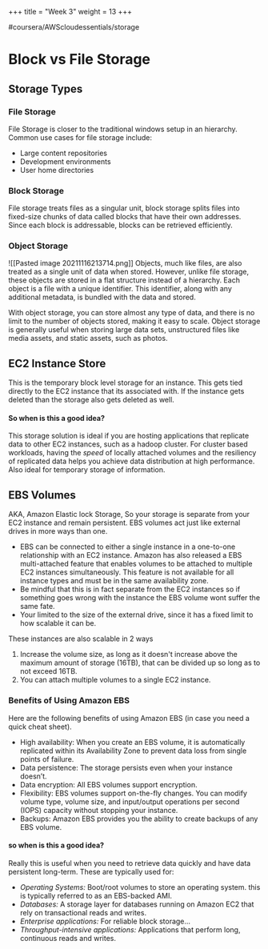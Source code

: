 +++
title = "Week 3"
weight = 13
+++

#coursera/AWScloudessentials/storage

# Block vs File Storage
## Storage Types
### File Storage
File Storage is closer to the traditional windows setup in an hierarchy.
Common use cases for file storage include: 

* Large  content repositories
* Development  environments
* User  home directories

### Block Storage
File storage treats files as a singular unit, block storage splits files into fixed-size chunks of data called blocks that have their own addresses. Since each block is addressable, blocks can be retrieved efficiently.

### Object Storage
![[Pasted image 20211116213714.png]]
Objects, much like files, are also treated as a single unit of data when stored. However, unlike file storage, these objects are stored in a flat structure instead of a hierarchy. Each object is a file with a unique identifier. This identifier, along with any additional metadata, is bundled with the data and stored.

With object storage, you can store almost any type of data, and there is no limit to the number of objects stored, making it easy to scale. Object storage is generally useful when storing large data sets, unstructured files like media assets, and static assets, such as photos.

## EC2 Instance Store
This is the temporary block level storage for an instance. This gets tied directly to the EC2 instance that its associated with. If the instance gets deleted than the storage also gets deleted as well. 

#### So when is this a good idea? 
This storage solution is ideal if you are hosting applications that replicate data to other EC2 instances, such as a hadoop cluster. For cluster based workloads, having the *speed* of locally attached volumes and the resiliency of replicated data helps you achieve data distribution at high performance. 
Also ideal for temporary storage of information.

## EBS Volumes
AKA, Amazon Elastic lock Storage, So your storage is separate from your EC2 instance and remain persistent. EBS volumes act just like external drives in more ways than one. 
*  EBS can be connected to either a single instance in a one-to-one relationship with an EC2 instance. Amazon has also released a EBS multi-attached feature that enables volumes to be attached to multiple EC2 instances simultaneously. This feature is not available for all instance types and must be in the same availability zone.
*  Be mindful that this is in fact separate from the EC2 instances so if something goes wrong with the instance the EBS volume wont suffer the same fate.
*  Your limited to the size of the external drive, since it has a fixed limit to how scalable it can be. 

These instances are also scalable in 2 ways
1. Increase the volume size, as long as it doesn't increase above the maximum amount of storage (16TB), that can be divided up so long as to not exceed 16TB.
2. You can attach multiple volumes to a single EC2 instance. 

### Benefits of Using Amazon EBS
Here are the following benefits of using Amazon EBS (in case you need a quick cheat sheet).

* High availability: When you create an EBS volume, it is automatically replicated within its Availability Zone to prevent data loss from single points of failure.
* Data persistence: The storage persists even when your instance doesn’t.
* Data encryption: All EBS volumes support encryption.
* Flexibility: EBS volumes support on-the-fly changes. You can modify volume type, volume size, and input/output operations per second (IOPS) capacity without stopping your instance.
* Backups: Amazon EBS provides you the ability to create backups of any EBS volume.

#### so when is this a good idea?
Really this is useful when you need to retrieve data quickly and have data persistent long-term. These are typically used for:
* *Operating Systems:* Boot/root volumes to store an operating system. this is typically referred to as an EBS-backed AMI.
* *Databases:* A storage layer for databases running on Amazon EC2 that rely on transactional reads and writes.
* *Enterprise applications:* For reliable block storage...
* *Throughput-intensive applications:* Applications that perform long, continuous reads and writes.  
